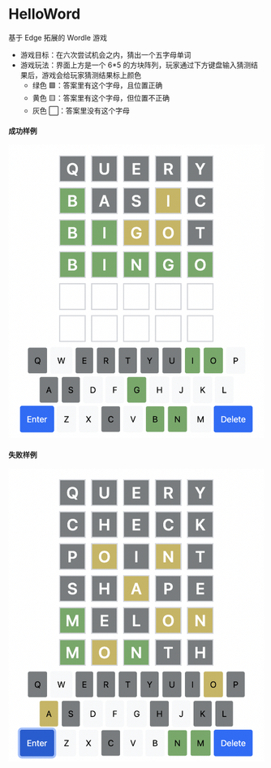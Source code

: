 # HelloWord

基于 Edge 拓展的 Wordle 游戏

- 游戏目标：在六次尝试机会之内，猜出一个五字母单词
- 游戏玩法：界面上方是一个 6\*5 的方块阵列，玩家通过下方键盘输入猜测结果后，游戏会给玩家猜测结果标上颜色
  - 绿色 🟩：答案里有这个字母，且位置正确
  - 黄色 🟨：答案里有这个字母，但位置不正确
  - 灰色 ⬜：答案里没有这个字母

#### 成功样例

![image](images/preview1.png)

#### 失败样例

![image](images/preview2.png)
